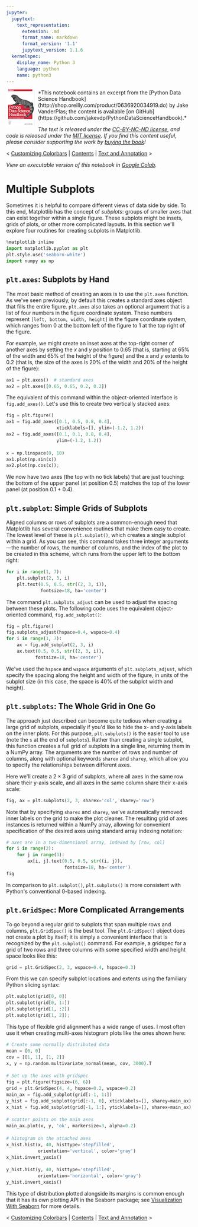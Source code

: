 ```yaml
---
jupyter:
  jupytext:
    text_representation:
      extension: .md
      format_name: markdown
      format_version: '1.1'
      jupytext_version: 1.1.6
  kernelspec:
    display_name: Python 3
    language: python
    name: python3
---
```


<!--BOOK_INFORMATION-->
<img align="left" style="padding-right:10px;" src="figures/PDSH-cover-small.png">
*This notebook contains an excerpt from the [Python Data Science Handbook](http://shop.oreilly.com/product/0636920034919.do) by Jake VanderPlas; the content is available [on GitHub](https://github.com/jakevdp/PythonDataScienceHandbook).*

*The text is released under the [CC-BY-NC-ND license](https://creativecommons.org/licenses/by-nc-nd/3.0/us/legalcode), and code is released under the [MIT license](https://opensource.org/licenses/MIT). If you find this content useful, please consider supporting the work by [buying the book](http://shop.oreilly.com/product/0636920034919.do)!*


<!--NAVIGATION-->
< [Customizing Colorbars](04.07-Customizing-Colorbars.ipynb) | [Contents](Index.ipynb) | [Text and Annotation](04.09-Text-and-Annotation.ipynb) >


<!--COLAB_LINK-->
<p><i>View an executable version of this notebook in <a href="https://colab.research.google.com/github/jakevdp/PythonDataScienceHandbook/blob/master/notebooks/04.08-Multiple-Subplots.ipynb">Google Colab</a>.</i></p>



# Multiple Subplots


Sometimes it is helpful to compare different views of data side by side.
To this end, Matplotlib has the concept of *subplots*: groups of smaller axes that can exist together within a single figure.
These subplots might be insets, grids of plots, or other more complicated layouts.
In this section we'll explore four routines for creating subplots in Matplotlib.

```python
%matplotlib inline
import matplotlib.pyplot as plt
plt.style.use('seaborn-white')
import numpy as np
```

## ``plt.axes``: Subplots by Hand

The most basic method of creating an axes is to use the ``plt.axes`` function.
As we've seen previously, by default this creates a standard axes object that fills the entire figure.
``plt.axes`` also takes an optional argument that is a list of four numbers in the figure coordinate system.
These numbers represent ``[left, bottom, width, height]`` in the figure coordinate system, which ranges from 0 at the bottom left of the figure to 1 at the top right of the figure.

For example, we might create an inset axes at the top-right corner of another axes by setting the *x* and *y* position to 0.65 (that is, starting at 65% of the width and 65% of the height of the figure) and the *x* and *y* extents to 0.2 (that is, the size of the axes is 20% of the width and 20% of the height of the figure):

```python
ax1 = plt.axes()  # standard axes
ax2 = plt.axes([0.65, 0.65, 0.2, 0.2])
```

The equivalent of this command within the object-oriented interface is ``fig.add_axes()``. Let's use this to create two vertically stacked axes:

```python
fig = plt.figure()
ax1 = fig.add_axes([0.1, 0.5, 0.8, 0.4],
                   xticklabels=[], ylim=(-1.2, 1.2))
ax2 = fig.add_axes([0.1, 0.1, 0.8, 0.4],
                   ylim=(-1.2, 1.2))

x = np.linspace(0, 10)
ax1.plot(np.sin(x))
ax2.plot(np.cos(x));
```

We now have two axes (the top with no tick labels) that are just touching: the bottom of the upper panel (at position 0.5) matches the top of the lower panel (at position 0.1 + 0.4).


## ``plt.subplot``: Simple Grids of Subplots

Aligned columns or rows of subplots are a common-enough need that Matplotlib has several convenience routines that make them easy to create.
The lowest level of these is ``plt.subplot()``, which creates a single subplot within a grid.
As you can see, this command takes three integer arguments—the number of rows, the number of columns, and the index of the plot to be created in this scheme, which runs from the upper left to the bottom right:

```python
for i in range(1, 7):
    plt.subplot(2, 3, i)
    plt.text(0.5, 0.5, str((2, 3, i)),
             fontsize=18, ha='center')
```

The command ``plt.subplots_adjust`` can be used to adjust the spacing between these plots.
The following code uses the equivalent object-oriented command, ``fig.add_subplot()``:

```python
fig = plt.figure()
fig.subplots_adjust(hspace=0.4, wspace=0.4)
for i in range(1, 7):
    ax = fig.add_subplot(2, 3, i)
    ax.text(0.5, 0.5, str((2, 3, i)),
           fontsize=18, ha='center')
```

We've used the ``hspace`` and ``wspace`` arguments of ``plt.subplots_adjust``, which specify the spacing along the height and width of the figure, in units of the subplot size (in this case, the space is 40% of the subplot width and height).


## ``plt.subplots``: The Whole Grid in One Go

The approach just described can become quite tedious when creating a large grid of subplots, especially if you'd like to hide the x- and y-axis labels on the inner plots.
For this purpose, ``plt.subplots()`` is the easier tool to use (note the ``s`` at the end of ``subplots``). Rather than creating a single subplot, this function creates a full grid of subplots in a single line, returning them in a NumPy array.
The arguments are the number of rows and number of columns, along with optional keywords ``sharex`` and ``sharey``, which allow you to specify the relationships between different axes.

Here we'll create a $2 \times 3$ grid of subplots, where all axes in the same row share their y-axis scale, and all axes in the same column share their x-axis scale:

```python
fig, ax = plt.subplots(2, 3, sharex='col', sharey='row')
```

Note that by specifying ``sharex`` and ``sharey``, we've automatically removed inner labels on the grid to make the plot cleaner.
The resulting grid of axes instances is returned within a NumPy array, allowing for convenient specification of the desired axes using standard array indexing notation:

```python
# axes are in a two-dimensional array, indexed by [row, col]
for i in range(2):
    for j in range(3):
        ax[i, j].text(0.5, 0.5, str((i, j)),
                      fontsize=18, ha='center')
fig
```

In comparison to ``plt.subplot()``, ``plt.subplots()`` is more consistent with Python's conventional 0-based indexing.


## ``plt.GridSpec``: More Complicated Arrangements

To go beyond a regular grid to subplots that span multiple rows and columns, ``plt.GridSpec()`` is the best tool.
The ``plt.GridSpec()`` object does not create a plot by itself; it is simply a convenient interface that is recognized by the ``plt.subplot()`` command.
For example, a gridspec for a grid of two rows and three columns with some specified width and height space looks like this:

```python
grid = plt.GridSpec(2, 3, wspace=0.4, hspace=0.3)
```

From this we can specify subplot locations and extents using the familiary Python slicing syntax:

```python
plt.subplot(grid[0, 0])
plt.subplot(grid[0, 1:])
plt.subplot(grid[1, :2])
plt.subplot(grid[1, 2]);
```

This type of flexible grid alignment has a wide range of uses.
I most often use it when creating multi-axes histogram plots like the ones shown here:

```python
# Create some normally distributed data
mean = [0, 0]
cov = [[1, 1], [1, 2]]
x, y = np.random.multivariate_normal(mean, cov, 3000).T

# Set up the axes with gridspec
fig = plt.figure(figsize=(6, 6))
grid = plt.GridSpec(4, 4, hspace=0.2, wspace=0.2)
main_ax = fig.add_subplot(grid[:-1, 1:])
y_hist = fig.add_subplot(grid[:-1, 0], xticklabels=[], sharey=main_ax)
x_hist = fig.add_subplot(grid[-1, 1:], yticklabels=[], sharex=main_ax)

# scatter points on the main axes
main_ax.plot(x, y, 'ok', markersize=3, alpha=0.2)

# histogram on the attached axes
x_hist.hist(x, 40, histtype='stepfilled',
            orientation='vertical', color='gray')
x_hist.invert_yaxis()

y_hist.hist(y, 40, histtype='stepfilled',
            orientation='horizontal', color='gray')
y_hist.invert_xaxis()
```

This type of distribution plotted alongside its margins is common enough that it has its own plotting API in the Seaborn package; see [Visualization With Seaborn](04.14-Visualization-With-Seaborn.ipynb) for more details.


<!--NAVIGATION-->
< [Customizing Colorbars](04.07-Customizing-Colorbars.ipynb) | [Contents](Index.ipynb) | [Text and Annotation](04.09-Text-and-Annotation.ipynb) >
